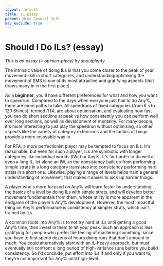 ```yaml
---
layout: default
title: IL Essay
parent: Misc General Info
nav_exclude: true
---
```


# Should I Do ILs? (essay)

*This is an essay (= opinion-piece) by shoutplenty.*

The intrinsic value of doing ILs is that you come closer to the peak of your movement skill in short categories, and understanding/optimising the movement of SMS is one of its most attractive and gratifying aspects (that draws many in in the first place).

As a **beginner**, you'll have different preferences for what and how you want to speedrun. Compared to the days when everyone just had to do Any%, there are more paths to take. All speedruns of fixed categories (from ILs to 120 Shines), termed *RTA*, are about optimisation, and evaluating how fast you can do short sections at peak vs how consistently you can perform well over long sections, as well as development of mentality. For many people, it's more interesting to just play the speedrun without optimising, so other aspects like the variety of category extensions and the tactics of bingo provide a more enjoyable way in.

For RTA, a more perfectionist player may be tempted to focus on ILs. It's reasonable, but even for such a player, ILs are symbiotic with longer categories like individual worlds (IWs) or Any%. It's far harder to do well at even a long IL, let alone an IW, so the consistency built up from performing simple strats in a long category translates into consistency performing hard strats in a short one. Likewise, playing a range of levels helps train a general understanding of movement, that makes it easier to pick up harder things.

A player who's more focused on Any% will learn faster by understanding the basics of a level by doing ILs with simple strats, and will develop better movement fundamentals from them, whose utility is more apparent in the endgame of the player's Any% development. However, the most impactful thing on Any% performance is consistency at simpler strats, which isn't trained by ILs.

A common route into Any% is to not try hard at ILs until getting a good Any% time, then invest in them to hit your peak. Such an approach is less gratifying for people who prefer the feeling of mastering something, since you have to first spend dozens of hours doing runs that don't amount to much. You could alternatively start with an IL-heavy approach, but must eventually still confront a long period of high-variance runs before you build consistency. So I'd conclude, put effort into ILs if and only if you want to; they're not important for Any% until high-level.
